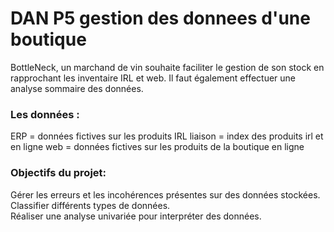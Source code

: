 # DAN P5 gestion des donnees d'une boutique

BottleNeck, un marchand de vin souhaite faciliter le gestion de son stock en rapprochant les inventaire IRL et web. Il faut également effectuer une analyse sommaire des données.
### Les données :

ERP = données fictives sur les produits IRL
liaison = index des produits irl et en ligne
web = données fictives sur les produits de la boutique en ligne
### Objectifs du projet:  
Gérer les erreurs et les incohérences présentes sur des données stockées.  
Classifier différents types de données.  
Réaliser une analyse univariée pour interpréter des données.  
